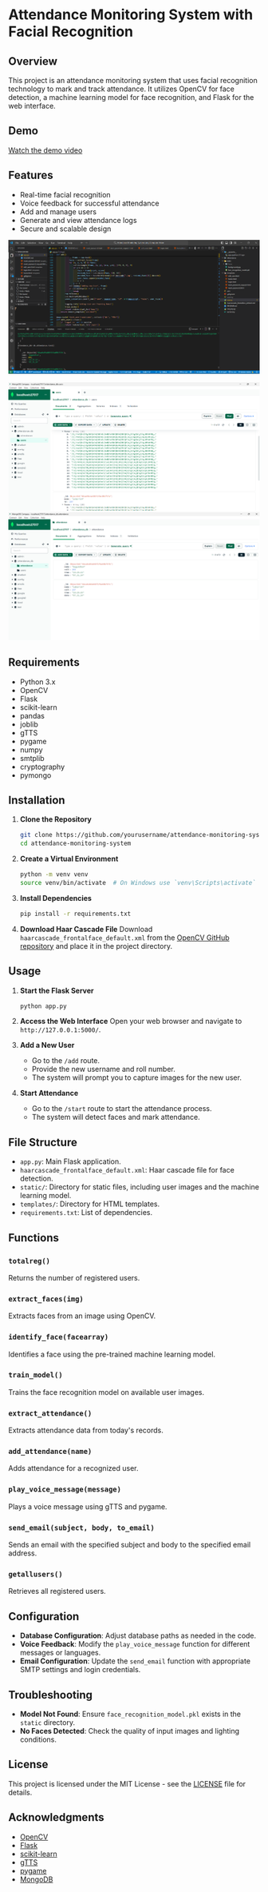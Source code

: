 

# Attendance Monitoring System with Facial Recognition

## Overview
This project is an attendance monitoring system that uses facial recognition technology to mark and track attendance. It utilizes OpenCV for face detection, a machine learning model for face recognition, and Flask for the web interface.

## Demo

[Watch the demo video](https://drive.google.com/file/d/1Gqt7hocnJyS9D3U5s7ufA17NXbxndkKI/view?usp=sharing)

## Features
- Real-time facial recognition
- Voice feedback for successful attendance
- Add and manage users
- Generate and view attendance logs
- Secure and scalable design



![alt text](image.png)

![![alt text](image-2.png)](image-1.png)
![c](image-3.png)
## Requirements
- Python 3.x
- OpenCV
- Flask
- scikit-learn
- pandas
- joblib
- gTTS
- pygame
- numpy
- smtplib
- cryptography
- pymongo

## Installation

1. **Clone the Repository**
   ```bash
   git clone https://github.com/yourusername/attendance-monitoring-system.git
   cd attendance-monitoring-system
   ```

2. **Create a Virtual Environment**
   ```bash
   python -m venv venv
   source venv/bin/activate  # On Windows use `venv\Scripts\activate`
   ```

3. **Install Dependencies**
   ```bash
   pip install -r requirements.txt
   ```

4. **Download Haar Cascade File**
   Download `haarcascade_frontalface_default.xml` from the [OpenCV GitHub repository](https://github.com/opencv/opencv/tree/master/data/haarcascades) and place it in the project directory.

## Usage

1. **Start the Flask Server**
   ```bash
   python app.py
   ```

2. **Access the Web Interface**
   Open your web browser and navigate to `http://127.0.0.1:5000/`.

3. **Add a New User**
   - Go to the `/add` route.
   - Provide the new username and roll number.
   - The system will prompt you to capture images for the new user.

4. **Start Attendance**
   - Go to the `/start` route to start the attendance process.
   - The system will detect faces and mark attendance.

## File Structure

- `app.py`: Main Flask application.
- `haarcascade_frontalface_default.xml`: Haar cascade file for face detection.
- `static/`: Directory for static files, including user images and the machine learning model.
- `templates/`: Directory for HTML templates.
- `requirements.txt`: List of dependencies.

## Functions

### `totalreg()`
Returns the number of registered users.

### `extract_faces(img)`
Extracts faces from an image using OpenCV.

### `identify_face(facearray)`
Identifies a face using the pre-trained machine learning model.

### `train_model()`
Trains the face recognition model on available user images.

### `extract_attendance()`
Extracts attendance data from today's records.

### `add_attendance(name)`
Adds attendance for a recognized user.

### `play_voice_message(message)`
Plays a voice message using gTTS and pygame.

### `send_email(subject, body, to_email)`
Sends an email with the specified subject and body to the specified email address.

### `getallusers()`
Retrieves all registered users.

## Configuration

- **Database Configuration**: Adjust database paths as needed in the code.
- **Voice Feedback**: Modify the `play_voice_message` function for different messages or languages.
- **Email Configuration**: Update the `send_email` function with appropriate SMTP settings and login credentials.

## Troubleshooting

- **Model Not Found**: Ensure `face_recognition_model.pkl` exists in the `static` directory.
- **No Faces Detected**: Check the quality of input images and lighting conditions.

## License
This project is licensed under the MIT License - see the [LICENSE](LICENSE) file for details.

## Acknowledgments
- [OpenCV](https://opencv.org/)
- [Flask](https://flask.palletsprojects.com/)
- [scikit-learn](https://scikit-learn.org/)
- [gTTS](https://pypi.org/project/gTTS/)
- [pygame](https://www.pygame.org/)
- [MongoDB](https://www.mongodb.com/)

